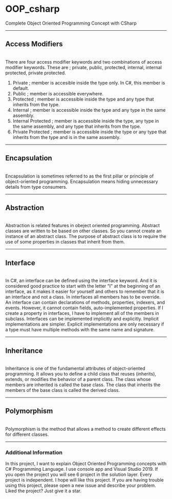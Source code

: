 # OOP_csharp
Complete Object Oriented Programming Concept with CSharp
<hr>
<h2>Access Modifiers</h2><br>
There are four access modifier keywords and two combinations of access modifier keywords. These are ; private, public, protected, internal, internal protected, private protected.

1. Private ; member is accesible inside the type only. In C#, this member is default.
1. Public ; member is accessible everywhere.
1. Protected ; member is accessible inside the type and any type that inherits from the type.
1. Internal ; member is accessible inside the type and any type in the same assembly.
1. Internal Protected ; member is accessible inside the type, any type in the same assembly, and any type that inherits from the type.
1. Private Protected ; member is accessible inside the type or any type that inherits from the type and is in the same assembly.
<hr>
<h2>Encapsulation</h2><br>
Encapsulation is sometimes referred to as the first pillar or principle of object-oriented programming. Encapsulation means hiding unnecessary details from type consumers.
<hr>
<h2>Abstraction</h2><br>
Abstraction is related features in obeject oriented programming. Abstract classes are written to be based on other classes. So you cannot create an instance of an abstract class. The purpose of abstract class is to require the use of some properties in classes that inherit from them.
<hr>
<h2>Interface</h2><br>
In C#, an interface can be defined using the interface keyword. And it is considered good practice to start with the letter "I" at the beginning of an interface, as it makes it easier for yourself and others to remember that it is an interface and not a class. In interfaces all members has to be override. An interface can contain declarations of methods, properties, indexers, and events. However, it cannot contain fields, auto-implemented properties. If I create a property in interfaces, I have to implement all of the members in subclass. Interfaces can be implemented implicitly and explicitly. Implicit implementations are simpler. Explicit implementations are only necessary if a type must have multiple methods with the same name and signature.
<hr>
<h2>Inheritance</h2><br>
Inheritance is one of the fundamental attributes of object-oriented programming. It allows you to define a child class that reuses (inherits), extends, or modifies the behavior of a parent class. The class whose members are inherited is called the base class. The class that inherits the members of the base class is called the derived class.
<hr>
<h2>Polymorphism</h2><br>
Polymorphism is the method that allows a method to create different effects for different classes.
<hr>
<h3>Additional Information</h3>
In this project, I want to explain Object Oriented Programming concepts with C# Programming Language. I use console app and Visual Studio 2019. If you open the project you will see 6 project in the solution layer. Every project is independent. I hope will like this project. If you are having trouble using this project, please open a new issue and describe your problem. Liked the project? Just give it a star.
